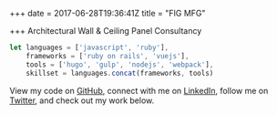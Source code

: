 +++
date = 2017-06-28T19:36:41Z
title = "FIG MFG"

+++
Architectural Wall & Ceiling Panel Consultancy

```js
let languages = ['javascript', 'ruby'],
    frameworks = ['ruby on rails', 'vuejs'],
    tools = ['hugo', 'gulp', 'nodejs', 'webpack'],
    skillset = languages.concat(frameworks, tools)
```

View my code on [GitHub](https://github.com/tomanistor), connect with me on [LinkedIn](https://linkedin.com/in/tomanistor), follow me on [Twitter](https://twitter.com/tomanistor), and check out my work below.